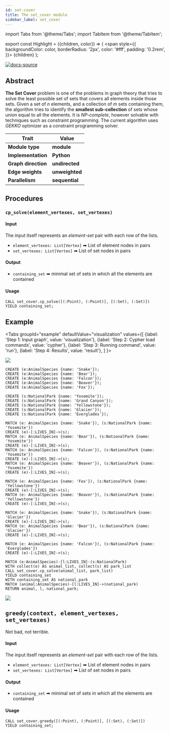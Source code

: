 ```yaml
---
id: set-cover
title: The set_cover module
sidebar_label: set_cover
---
```


import Tabs from '@theme/Tabs'; 
import TabItem from '@theme/TabItem';

export const Highlight = ({children, color}) => (
  <span
    style={{
      backgroundColor: color,
      borderRadius: '2px',
      color: '#fff',
      padding: '0.2rem',
    }}>
    {children}
  </span>
);

[![docs-source](https://img.shields.io/badge/source-set_cover-FB6E00?logo=github&style=for-the-badge)](https://github.com/memgraph/mage/blob/main/python/set_cover.py)


## Abstract

**The Set Cover** problem is one of the problems in graph theory that tries to solve the least possible set of sets that covers all elements inside those sets. Given a set of *n* elements, and a collection of *m* sets containing them, the algorithm tries to identify the **smallest sub-collection** of sets whose union equal to all the elements.
It is *NP-complete*, however solvable with techniques such as constraint programming. The current algorithm uses *GEKKO* optimizer as a constraint programming solver. 

| Trait               | Value                                                 |
| ------------------- | ----------------------------------------------------- |
| **Module type**     | <Highlight color="#FB6E00">**module**</Highlight>     |
| **Implementation**  | <Highlight color="#FB6E00">**Python**</Highlight>     |
| **Graph direction** | <Highlight color="#FB6E00">**undirected**</Highlight> |
| **Edge weights**    | <Highlight color="#FB6E00">**unweighted**</Highlight> |
| **Parallelism**     | <Highlight color="#FB6E00">**sequential**</Highlight> |

## Procedures

### `cp_solve(element_vertexes, set_vertexes)`

#### Input
The input itself represents an *element-set* pair with each row of the lists.
* `element_vertexes: List[Vertex]` ➡ List of element nodes in pairs
* `set_vertexes: List[Vertex]` ➡ List of set nodes in pairs

#### Output

* `containing_set` ➡ minimal set of sets in which all the elements are contained

#### Usage

```cypher 
CALL set_cover.cp_solve([(:Point), (:Point)], [(:Set), (:Set)]) 
YIELD containing_set;
```

## Example

<Tabs
  groupId="example"
  defaultValue="visualization"
  values={[
    {label: 'Step 1: Input graph', value: 'visualization'},
    {label: 'Step 2: Cypher load commands', value: 'cypher'},
    {label: 'Step 3: Running command', value: 'run'},
    {label: 'Step 4: Results', value: 'result'},
  ]
}>
  <TabItem value="visualization">

  <img src="https://i.imgur.com/0F1pYTh.png"/>

  </TabItem>

  <TabItem value="cypher">

```cypher
CREATE (e:AnimalSpecies {name: 'Snake'});
CREATE (e:AnimalSpecies {name: 'Bear'});
CREATE (e:AnimalSpecies {name: 'Falcon'});
CREATE (e:AnimalSpecies {name: 'Beaver'});
CREATE (e:AnimalSpecies {name: 'Fox'});

CREATE (s:NationalPark {name: 'Yosemite'});
CREATE (s:NationalPark {name: 'Grand Canyon'});
CREATE (s:NationalPark {name: 'Yellowstone'});
CREATE (s:NationalPark {name: 'Glacier'});
CREATE (s:NationalPark {name: 'Everglades'});

MATCH (e: AnimalSpecies {name: 'Snake'}), (s:NationalPark {name: 'Yosemite'})
CREATE (e)-[:LIVES_IN]->(s);
MATCH (e: AnimalSpecies {name: 'Bear'}), (s:NationalPark {name: 'Yosemite'})
CREATE (e)-[:LIVES_IN]->(s);
MATCH (e: AnimalSpecies {name: 'Falcon'}), (s:NationalPark {name: 'Yosemite'})
CREATE (e)-[:LIVES_IN]->(s);
MATCH (e: AnimalSpecies {name: 'Beaver'}), (s:NationalPark {name: 'Yosemite'})
CREATE (e)-[:LIVES_IN]->(s);

MATCH (e: AnimalSpecies {name: 'Fox'}), (s:NationalPark {name: 'Yellowstone'})
CREATE (e)-[:LIVES_IN]->(s);
MATCH (e: AnimalSpecies {name: 'Beaver'}), (s:NationalPark {name: 'Yellowstone'})
CREATE (e)-[:LIVES_IN]->(s);

MATCH (e: AnimalSpecies {name: 'Snake'}), (s:NationalPark {name: 'Glacier'})
CREATE (e)-[:LIVES_IN]->(s);
MATCH (e: AnimalSpecies {name: 'Bear'}), (s:NationalPark {name: 'Glacier'})
CREATE (e)-[:LIVES_IN]->(s);

MATCH (e: AnimalSpecies {name: 'Falcon'}), (s:NationalPark {name: 'Everglades'})
CREATE (e)-[:LIVES_IN]->(s);

```
  </TabItem>

  <TabItem value="run">

```cypher 
MATCH (e:AnimalSpecies)-[l:LIVES_IN]-(s:NationalPark)
WITH collect(e) AS animal_list, collect(s) AS park_list
CALL set_cover.cp_solve(animal_list, park_list)
YIELD containing_set
WITH containing_set AS national_park
MATCH (animal:AnimalSpecies)-[l:LIVES_IN]->(national_park)
RETURN animal, l, national_park;
```

  </TabItem>

  <TabItem value="result">

  <img src="https://i.imgur.com/zyodcLG.png"/>

  </TabItem>

</Tabs>


## `greedy(context, element_vertexes, set_vertexes)`

Not bad, not terrible.
#### Input
The input itself represents an *element-set* pair with each row of the lists.
* `element_vertexes: List[Vertex]` ➡ List of element nodes in pairs
* `set_vertexes: List[Vertex]` ➡ List of set nodes in pairs

#### Output

* `containing_set` ➡ minimal set of sets in which all the elements are contained

#### Usage

```cypher 
CALL set_cover.greedy([(:Point), (:Point)], [(:Set), (:Set)]) 
YIELD containing_set;
```
